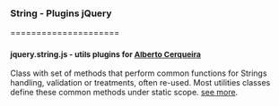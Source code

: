 ### String - Plugins jQuery
=====================
### <sup>jquery.string.js - utils plugins for [Alberto Cerqueira](https://github.com/albertocerqueira "Alberto Cerqueira")</sup>

Class with set of methods that perform common functions for Strings handling, validation or treatments, often re-used. Most utilities classes define these common methods under static scope. [see more](https://github.com/g6tech/web-plugins-js/tree/master/plugins/string/1.0.0/jquery.string.js "see more").